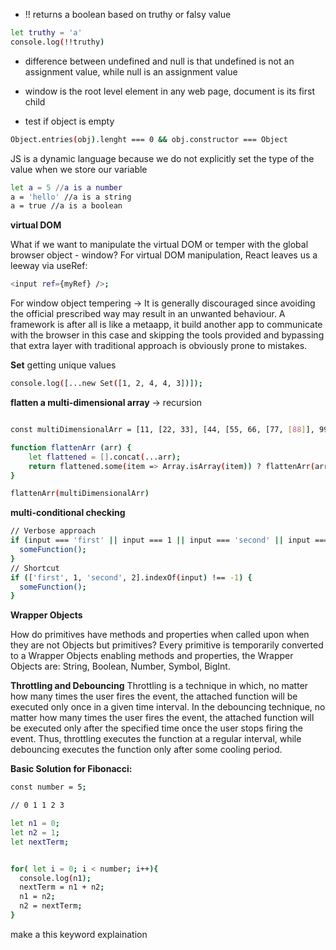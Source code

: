 - !! returns a boolean based on truthy or falsy value
```sh
let truthy = 'a'
console.log(!!truthy)
```

- difference between undefined and null is that undefined is not an assignment value, while null is an assignment value

- window is the root level element in any web page, document is its first child

- test if object is empty
```sh
Object.entries(obj).lenght === 0 && obj.constructor === Object
```



JS is a dynamic language because we do not explicitly set the type of the value when we store our variable

```sh
let a = 5 //a is a number
a = 'hello' //a is a string
a = true //a is a boolean
```



**virtual DOM**

What if we want to manipulate the virtual DOM or temper with the global browser object - window?
For virtual DOM manipulation, React leaves us a leeway via useRef:
```sh
<input ref={myRef} />;
```

For window object tempering -> It is generally discouraged since avoiding the official prescribed way may result in an unwanted behaviour. A framework is after all is like a metaapp, it build another app to communicate with the browser in this case and skipping the tools provided and bypassing that extra layer with traditional approach is obviously prone to mistakes.



**Set**
getting unique values
```sh
console.log([...new Set([1, 2, 4, 4, 3])]);
```




**flatten a multi-dimensional array** -> recursion

```sh

const multiDimensionalArr = [11, [22, 33], [44, [55, 66, [77, [88]], 99]]];

function flattenArr (arr) {
    let flattened = [].concat(...arr);
    return flattened.some(item => Array.isArray(item)) ? flattenArr(arr) : flattened;
}

flattenArr(multiDimensionalArr)
```




**multi-conditional checking**

```sh
// Verbose approach
if (input === 'first' || input === 1 || input === 'second' || input === 2) {
  someFunction();
}
// Shortcut
if (['first', 1, 'second', 2].indexOf(input) !== -1) {
  someFunction();
}
```


**Wrapper Objects**

How do primitives have methods and properties when called upon when they are not Objects but primitives?
Every primitive is temporarily converted to a Wrapper Objects enabling methods and properties, the Wrapper Objects are: String, Boolean, Number, Symbol, BigInt.


**Throttling and Debouncing**
Throttling is a technique in which, no matter how many times the user fires the event, the attached function will be executed only once in a given time interval. In the debouncing technique, no matter how many times the user fires the event, the attached function will be executed only after the specified time once the user stops firing the event. Thus, throttling executes the function at a regular interval, while debouncing executes the function only after some cooling period.




**Basic Solution for Fibonacci:**

```sh
const number = 5;

// 0 1 1 2 3

let n1 = 0;
let n2 = 1;
let nextTerm;


for( let i = 0; i < number; i++){
  console.log(n1);
  nextTerm = n1 + n2;
  n1 = n2;
  n2 = nextTerm;
}
```

make a this keyword explaination 